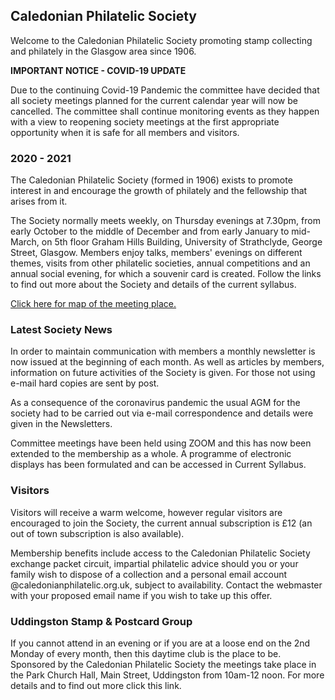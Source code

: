 ## Caledonian Philatelic Society

Welcome to the Caledonian Philatelic Society promoting stamp collecting and philately in the Glasgow area since 1906.

**IMPORTANT NOTICE - COVID-19 UPDATE**

Due to the continuing Covid-19 Pandemic the committee have decided that all society meetings planned for the current calendar year will now be cancelled. The committee shall continue monitoring events as they happen with a view to reopening society meetings at the first appropriate opportunity when it is safe for all members and visitors.

### 2020 - 2021

The Caledonian Philatelic Society (formed in 1906) exists to promote interest in and encourage the growth of philately and the fellowship that arises from it.

The Society normally meets weekly, on Thursday evenings at 7.30pm, from early October to the middle of December and from early January to mid-March, on 5th floor Graham Hills Building, University of Strathclyde, George Street, Glasgow. Members enjoy talks, members' evenings on different themes, visits from other philatelic societies, annual competitions and an annual social evening, for which a souvenir card is created. Follow the links to find out more about the Society and details of the current syllabus.

[Click here for map of the meeting place.](https://www.google.co.uk/maps/place/Graham+Hills+Building,+University+of+Strathclyde/@55.8607796,-4.2469987,16z/data=!4m12!1m6!3m5!1s0x488846a710bf7599:0xe7b5a9178e7e70d5!2sGraham+Hills+Building,+University+of+Strathclyde!8m2!3d55.8607796!4d-4.2426213!3m4!)

### Latest Society News

In order to maintain communication with members a monthly newsletter is now issued at the beginning of each month. As well as articles by members, information on future activities of the Society is given. For those not using e-mail hard copies are sent by post.

As a consequence of the coronavirus pandemic the usual AGM for the society had to be carried out via e-mail correspondence and details were given in the Newsletters.

Committee meetings have been held using ZOOM and this has now been extended to the membership as a whole. A programme of electronic displays has been formulated and can be accessed in Current Syllabus.

### Visitors

Visitors will receive a warm welcome, however regular visitors are encouraged to join the Society, the current annual subscription is &pound;12 (an out of town subscription is also available).

Membership benefits include access to the Caledonian Philatelic Society exchange packet circuit, impartial philatelic advice should you or your family wish to dispose of a collection and a personal email account @caledonianphilatelic.org.uk, subject to availability. Contact the webmaster with your proposed email name if you wish to take up this offer.

### Uddingston Stamp & Postcard Group

If you cannot attend in an evening or if you are at a loose end on the 2nd Monday of every month, then this daytime club is the place to be. Sponsored by the Caledonian Philatelic Society the meetings take place in the Park Church Hall, Main Street, Uddingston from 10am-12 noon. For more details and to find out more click this link. 
